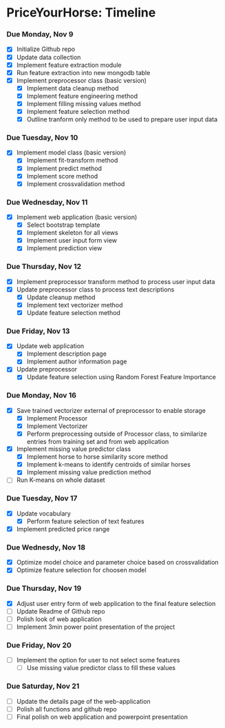# PriceYourHorse: Timeline
### Due Monday, Nov 9
-  [x] Initialize Github repo
-  [x] Update data collection
-  [x] Implement feature extraction module
-  [x] Run feature extraction into new mongodb table
-  [x] Implement preprocessor class (basic version)
	- [x] Implement data cleanup method
	- [x] Implement feature engineering method
	- [x] Implement filling missing values method
	- [x] Implement feature selection method
	- [x] Outline tranform only method to be used to prepare user input data

### Due Tuesday, Nov 10
- [x] Implement model class (basic version)
	- [x] Implement fit-transform method
	- [x] Implement predict method
	- [x] Implement score method
	- [x] Implement crossvalidation method

### Due Wednesday, Nov 11
- [x] Implement web application (basic version)
	- [x] Select bootstrap template
	- [x] Implement skeleton for all views
	- [x] Implement user input form view
	- [x] Implement prediction view

### Due Thursday, Nov 12
- [x] Implement preprocessor transform method to process user input data
- [x] Update preprocessor class to process text descriptions
	- [x] Update cleanup method
	- [x] Implement text vectorizer method
	- [x] Update feature selection method
	
### Due Friday, Nov 13
- [x] Update web application
	- [x] Implement description page
	- [x] Implement author information page
- [x] Update preprocessor
	- [x] Update feature selection using Random Forest Feature Importance

### Due Monday, Nov 16
- [x] Save trained vectorizer external of preprocessor to enable storage
	- [x] Implement Processor
	- [x] Implement Vectorizer
	- [x] Perform preprocessing outside of Processor class, to similarize entries from training set and from web application
- [x] Implement missing value predictor class
	- [x] Implement horse to horse similarity score method
	- [x] Implement k-means to identify centroids of similar horses
	- [x] Implement missing value prediction method
- [ ] Run K-means on whole dataset

### Due Tuesday, Nov 17
- [x] Update vocabulary
	- [x] Perform feature selection of text features
- [x] Implement predicted price range

### Due Wednesdy, Nov 18
- [x] Optimize model choice and parameter choice based on crossvalidation
- [x] Optimize feature selection for choosen model

### Due Thursday, Nov 19
- [x] Adjust user entry form of web application to the final feature selection
- [ ] Update Readme of Github repo
- [ ] Polish look of web application
- [ ] Implement 3min power point presentation of the project

### Due Friday, Nov 20
- [ ] Implement the option for user to not select some features
	- [ ] Use missing value predictor class to fill these values

### Due Saturday, Nov 21
- [ ] Update the details page of the web-application
- [ ] Polish all functions and github repo
- [ ] Final polish on web application and powerpoint presentation